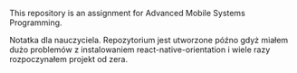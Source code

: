 This repository is an assignment for Advanced Mobile Systems Programming.

Notatka dla nauczyciela.
Repozytorium jest utworzone późno gdyż miałem dużo problemów z instalowaniem react-native-orientation i wiele razy rozpoczynałem projekt od zera.

